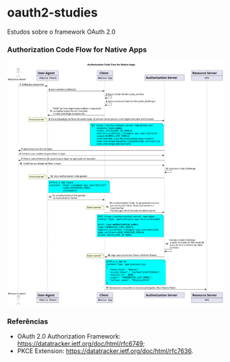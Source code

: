 # oauth2-studies
Estudos sobre o framework OAuth 2.0

### Authorization Code Flow for Native Apps

![](nativeFlow.svg)

### Referências
* OAuth 2.0 Authorization Framework: https://datatracker.ietf.org/doc/html/rfc6749;
* PKCE Extension: https://datatracker.ietf.org/doc/html/rfc7636.
